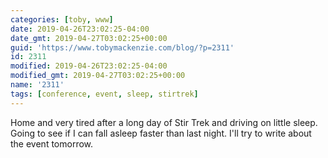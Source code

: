 ```yaml
---
categories: [toby, www]
date: 2019-04-26T23:02:25-04:00
date_gmt: 2019-04-27T03:02:25+00:00
guid: 'https://www.tobymackenzie.com/blog/?p=2311'
id: 2311
modified: 2019-04-26T23:02:25-04:00
modified_gmt: 2019-04-27T03:02:25+00:00
name: '2311'
tags: [conference, event, sleep, stirtrek]
---
```


Home and very tired after a long day of Stir Trek and driving on little sleep.<!--more-->  Going to see if I can fall asleep faster than last night.  I'll try to write about the event tomorrow.
